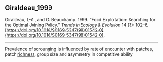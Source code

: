 ## Giraldeau_1999

Giraldeau, L-A., and G. Beauchamp. 1999. “Food Exploitation: Searching for the Optimal Joining Policy.” _Trends in Ecology & Evolution_ 14 (3): 102–6. [https://doi.org/10.1016/S0169-5347(98)01542-0](https://doi.org/10.1016/S0169-5347(98)01542-0).

---

Prevalence of scrounging is influenced by rate of encounter with patches, patch [richness](../topics/richness.md), group size and asymmetry in competitive ability
